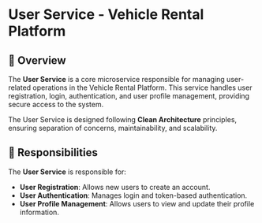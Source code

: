 # User Service - Vehicle Rental Platform

## 🧠 Overview

The **User Service** is a core microservice responsible for managing user-related operations in the Vehicle Rental Platform. This service handles user registration, login, authentication, and user profile management, providing secure access to the system.

The User Service is designed following **Clean Architecture** principles, ensuring separation of concerns, maintainability, and scalability.

## 🧩 Responsibilities

The **User Service** is responsible for:

- **User Registration**: Allows new users to create an account.
- **User Authentication**: Manages login and token-based authentication.
- **User Profile Management**: Allows users to view and update their profile information.
